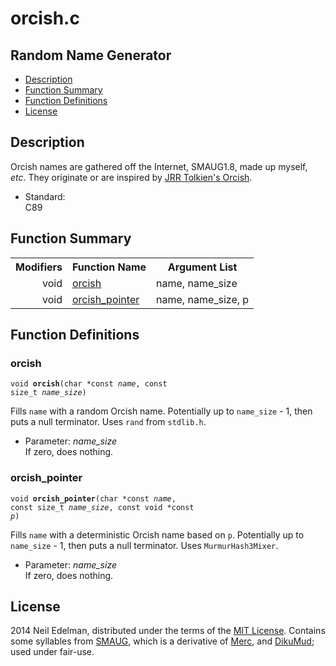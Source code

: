 # orcish\.c #

## Random Name Generator ##

 * [Description](#user-content-preamble)
 * [Function Summary](#user-content-summary)
 * [Function Definitions](#user-content-fn)
 * [License](#user-content-license)

## <a id = "user-content-preamble" name = "user-content-preamble">Description</a> ##

Orcish names are gathered off the Internet, SMAUG1\.8, made up myself, _etc_\. They originate or are inspired by [JRR Tolkien's Orcish](http://en.wikipedia.org/wiki/Languages_constructed_by_J._R._R._Tolkien)\.

 * Standard:  
   C89




## <a id = "user-content-summary" name = "user-content-summary">Function Summary</a> ##

<table>

<tr><th>Modifiers</th><th>Function Name</th><th>Argument List</th></tr>

<tr><td align = right>void</td><td><a href = "#user-content-fn-3a1dca27">orcish</a></td><td>name, name_size</td></tr>

<tr><td align = right>void</td><td><a href = "#user-content-fn-ebd54189">orcish_pointer</a></td><td>name, name_size, p</td></tr>

</table>



## <a id = "user-content-fn" name = "user-content-fn">Function Definitions</a> ##

### <a id = "user-content-fn-3a1dca27" name = "user-content-fn-3a1dca27">orcish</a> ###

<code>void <strong>orcish</strong>(char *const <em>name</em>, const size_t <em>name_size</em>)</code>

Fills `name` with a random Orcish name\. Potentially up to `name_size` \- 1, then puts a null terminator\. Uses `rand` from `stdlib.h`\.

 * Parameter: _name\_size_  
   If zero, does nothing\.




### <a id = "user-content-fn-ebd54189" name = "user-content-fn-ebd54189">orcish_pointer</a> ###

<code>void <strong>orcish_pointer</strong>(char *const <em>name</em>, const size_t <em>name_size</em>, const void *const <em>p</em>)</code>

Fills `name` with a deterministic Orcish name based on `p`\. Potentially up to `name_size` \- 1, then puts a null terminator\. Uses `MurmurHash3Mixer`\.

 * Parameter: _name\_size_  
   If zero, does nothing\.






## <a id = "user-content-license" name = "user-content-license">License</a> ##

2014 Neil Edelman, distributed under the terms of the [MIT License](https://opensource.org/licenses/MIT)\. Contains some syllables from [SMAUG](http://www.smaug.org/), which is a derivative of [Merc](http://dikumud.com/Children/merc2.asp), and [DikuMud](http://dikumud.com/); used under fair\-use\.



